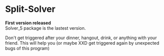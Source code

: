 # Split-Solver
**First version released**   
Solver_5 package is the lastest version.

Don't get triggered after your dinner, hangout, drink, or anything with your friend. This will help you (or maybe XXD get triggered again by unexpected bugs of this program)
